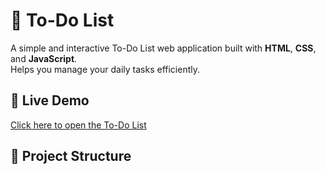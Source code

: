 # 📝 To-Do List

A simple and interactive To-Do List web application built with **HTML**, **CSS**, and **JavaScript**.  
Helps you manage your daily tasks efficiently.

## 🚀 Live Demo
[Click here to open the To-Do List]("file:///C:/Users/Win10/Desktop/to-do%20list/weather-widget/index.html")

## 📂 Project Structure



